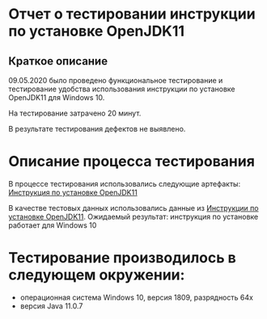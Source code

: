 # Отчет о тестировании инструкции по установке OpenJDK11
## Краткое описание
09.05.2020  было проведено функциональное тестирование и тестирование удобства использования инструкции по установке OpenJDK11 для Windows 10.

На тестирование затрачено 20 минут.

В результате тестирования дефектов не выявлено.

# Описание процесса тестирования
В процессе тестирования использовались следующие артефакты:
[Инструкция по установке OpenJDK11](https://github.com/netology-code/javaqa-homeworks/blob/master/intro/openjdk11-manual.md)

В качестве тестовых данных использовались данные из [Инструкции по установке OpenJDK11](https://github.com/netology-code/javaqa-homeworks/blob/master/intro/openjdk11-manual.md). Ожидаемый результат: инструкция по установке работает для Windows 10 

# Тестирование производилось в следующем окружении:

- операционная система Windows 10, версия 1809, разрядность 64x 
- версия Java 11.0.7
